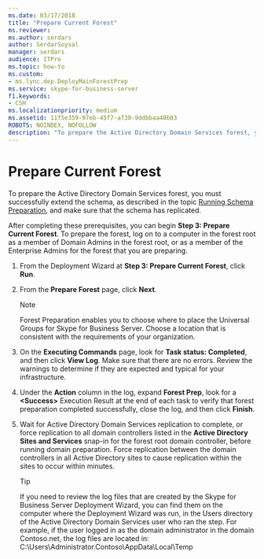 ```yaml
---
ms.date: 03/17/2018
title: "Prepare Current Forest"
ms.reviewer: 
ms.author: serdars
author: SerdarSoysal
manager: serdars
audience: ITPro
ms.topic: how-to
ms.custom:
- ms.lync.dep.DeployMainForestPrep
ms.service: skype-for-business-server
f1.keywords:
- CSH
ms.localizationpriority: medium
ms.assetid: 11f5e359-97eb-45f7-a730-9ddbbaa40b83
ROBOTS: NOINDEX, NOFOLLOW
description: "To prepare the Active Directory Domain Services forest, you must successfully extend the schema, as described in the topic Running Schema Preparation, and make sure that the schema has replicated."
---
```


# Prepare Current Forest

To prepare the Active Directory Domain Services forest, you must successfully extend the schema, as described in the topic [Running Schema Preparation](/previous-versions/office/lync-server-2013/lync-server-2013-preparing-the-active-directory-schema), and make sure that the schema has replicated.

After completing these prerequisites, you can begin **Step 3: Prepare Current Forest**. To prepare the forest, log on to a computer in the forest root as a member of Domain Admins in the forest root, or as a member of the Enterprise Admins for the forest that you are preparing.

1. From the Deployment Wizard at **Step 3: Prepare Current Forest**, click **Run**.

2. From the **Prepare Forest** page, click **Next**.

    > [!NOTE]
    > Forest Preparation enables you to choose where to place the Universal Groups for Skype for Business Server. Choose a location that is consistent with the requirements of your organization.

3. On the **Executing Commands** page, look for **Task status: Completed**, and then click **View Log**. Make sure that there are no errors. Review the warnings to determine if they are expected and typical for your infrastructure.

4. Under the **Action** column in the log, expand **Forest Prep**, look for a **\<Success\>** Execution Result at the end of each task to verify that forest preparation completed successfully, close the log, and then click **Finish**.

5. Wait for Active Directory Domain Services replication to complete, or force replication to all domain controllers listed in the **Active Directory Sites and Services** snap-in for the forest root domain controller, before running domain preparation. Force replication between the domain controllers in all Active Directory sites to cause replication within the sites to occur within minutes.

    > [!TIP]
    > If you need to review the log files that are created by the Skype for Business Server Deployment Wizard, you can find them on the computer where the Deployment Wizard was run, in the Users directory of the Active Directory Domain Services user who ran the step. For example, if the user logged in as the domain administrator in the domain Contoso.net, the log files are located in: C:\Users\Administrator.Contoso\AppData\Local\Temp
